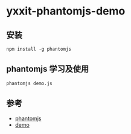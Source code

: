 # yxxit-phantomjs-demo

## 安装
```
npm install -g phantomjs
```

## phantomjs 学习及使用

```
phantomjs demo.js
```

## 参考

- [phantomjs](http://phantomjs.org/page-automation.html)
- [demo](http://www.jianshu.com/p/9efe08a8e99e)
